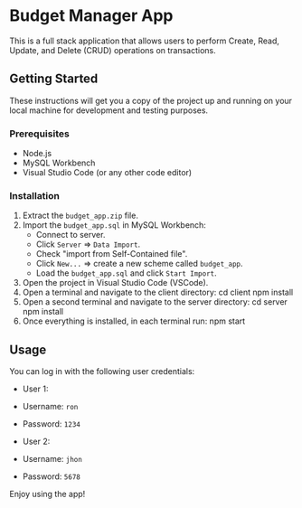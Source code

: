 # Budget Manager App

This is a full stack application that allows users to perform Create, Read, Update, and Delete (CRUD) operations on transactions.

## Getting Started

These instructions will get you a copy of the project up and running on your local machine for development and testing purposes.

### Prerequisites

- Node.js
- MySQL Workbench
- Visual Studio Code (or any other code editor)

### Installation

1. Extract the `budget_app.zip` file.
2. Import the `budget_app.sql` in MySQL Workbench:
   - Connect to server.
   - Click `Server` => `Data Import`.
   - Check "import from Self-Contained file".
   - Click `New...` => create a new scheme called `budget_app`.
   - Load the `budget_app.sql` and click `Start Import`.
3. Open the project in Visual Studio Code (VSCode).
4. Open a terminal and navigate to the client directory:
cd client npm install
5. Open a second terminal and navigate to the server directory:
cd server npm install
6. Once everything is installed, in each terminal run:
npm start


## Usage

You can log in with the following user credentials:

- User 1:
- Username: `ron`
- Password: `1234`

- User 2:
- Username: `jhon`
- Password: `5678`

Enjoy using the app!



